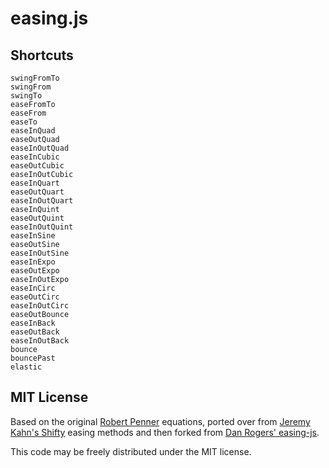 # easing.js

## Shortcuts

    swingFromTo
    swingFrom
    swingTo
    easeFromTo
    easeFrom
    easeTo
    easeInQuad
    easeOutQuad
    easeInOutQuad
    easeInCubic
    easeOutCubic
    easeInOutCubic
    easeInQuart
    easeOutQuart
    easeInOutQuart
    easeInQuint
    easeOutQuint
    easeInOutQuint
    easeInSine
    easeOutSine
    easeInOutSine
    easeInExpo
    easeOutExpo
    easeInOutExpo
    easeInCirc
    easeOutCirc
    easeInOutCirc
    easeOutBounce
    easeInBack
    easeOutBack
    easeInOutBack
    bounce
    bouncePast
    elastic


## MIT License

Based on the original [Robert Penner](https://raw.github.com/danro/easing-js/master/LICENSE) equations, ported over from [Jeremy Kahn's Shifty](https://github.com/jeremyckahn/shifty/) easing methods and then forked from [Dan Rogers' easing-js](https://github.com/danro/easing-js).

This code may be freely distributed under the MIT license.
